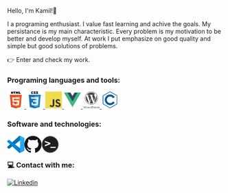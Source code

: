 Hello, I'm Kamil!👋

I a programing enthusiast. I value fast learning and achive the goals. My persistance is my main characteristic. Every problem is my motivation to be better and develop myself. At work I put emphasize on good quality and simple but good solutions of problems.


👉 Enter and check my work.


### Programing languages and tools:
<p align="left"> 
 <a href="https://developer.mozilla.org/en-US/docs/Web/HTML" target="_blank"> <img src="https://raw.githubusercontent.com/devicons/devicon/master/icons/html5/html5-original-wordmark.svg" alt="html5" width="40" height="40"/> </a>
 <a href="https://developer.mozilla.org/en-US/docs/Web/CSS" target="_blank"> <img src="https://raw.githubusercontent.com/devicons/devicon/master/icons/css3/css3-original-wordmark.svg" alt="css3" width="40" height="40"/> </a> 
 <a href="https://developer.mozilla.org/en-US/docs/Web/JavaScript" target="_blank"> <img src="https://raw.githubusercontent.com/devicons/devicon/master/icons/javascript/javascript-original.svg" alt="javascript" width="40" height="40"/> </a>  
  <a href="https://developer.mozilla.org/en-US/docs/Learn/Tools_and_testing/Client-side_JavaScript_frameworks/Vue_getting_started" target="_blank"> <img src="https://github.com/devicons/devicon/blob/master/icons/vuejs/vuejs-original.svg" alt="javascript" width="40" height="40"/> </a>  
 <a href="https://simple.wikipedia.org/wiki/WordPress" target="_blank"> <img src="https://github.com/devicons/devicon/blob/master/icons/wordpress/wordpress-original.svg" alt="WordPress" width="40" height="40"/> </a>  
<a href="https://en.wikipedia.org/wiki/C_(programming_language)" target="_blank"> <img src="https://github.com/devicons/devicon/blob/master/icons/c/c-line.svg" alt="c language" width="40" height="40"/> </a>  

</p> 

### Software and technologies:
<img align="left" alt="Visual Studio Code" width="40px" src="https://raw.githubusercontent.com/github/explore/80688e429a7d4ef2fca1e82350fe8e3517d3494d/topics/visual-studio-code/visual-studio-code.png" />
<img align="left" alt="GitHub" width="40px" src="https://raw.githubusercontent.com/github/explore/78df643247d429f6cc873026c0622819ad797942/topics/github/github.png" />
<img align="left" alt="Terminal" width="40px" src="https://raw.githubusercontent.com/github/explore/80688e429a7d4ef2fca1e82350fe8e3517d3494d/topics/terminal/terminal.png" />
 <br>
 <br>
  
 ### :computer: Contact with me: 
  [![Linkedin](https://img.shields.io/badge/-LinkedIn-blue?style=flat&logo=Linkedin&logoColor=white)](https://www.linkedin.com/in/kamil-jarczak-8944091b2/) 
